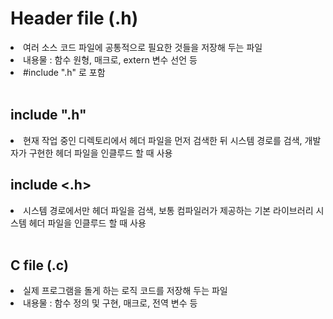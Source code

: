 # Header file (.h)

<li>여러 소스 코드 파일에 공통적으로 필요한 것들을 저장해 두는 파일</li>
<li>내용물 : 함수 원형, 매크로, extern 변수 선언 등</li>
<li>#include ".h" 로 포함</li>

<br>

## include ".h"

<li>현재 작업 중인 디렉토리에서 헤더 파일을 먼저 검색한 뒤 시스템 경로를 검색, 개발자가 구현한 헤더 파일을 인클루드 할 때 사용</li>

## include <.h>

<li>시스템 경로에서만 헤더 파일을 검색, 보통 컴파일러가 제공하는 기본 라이브러리 시스템 헤더 파일을 인클루드 할 때 사용</li>

<br>

## C file (.c)

<li>실제 프로그램을 돌게 하는 로직 코드를 저장해 두는 파일</li>
<li>내용물 : 함수 정의 및 구현, 매크로, 전역 변수 등</li>
